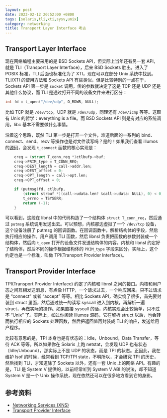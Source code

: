 ```yaml
---
layout: post
date: 2023-02-12 20:52:00 +0800
tags: [solaris,tli,xti,sysv,unix]
category: networking
title: Transport Layer Interface 考古
---
```


## Transport Layer Interface

现在网络编程主要采用的是 BSD Sockets API，但实际上当年还有另一套 API，就是 TLI（Transport Layer Interface），后来 BSD Sockets 胜出，进入了 POSIX 标准，TLI 后面也标准化为了 XTI，现在可以在部分 Unix 系统中找到。TLI/XTI 的使用方法和 Sockets API 有些类似，但是比较特别的一点在于，Sockets API 第一步是 `socket` 调用，传的参数就决定了这是 TCP 还是 UDP 还是其他什么协议，而 TLI 是通过打开不同的设备文件来进行区分：

```c
int fd = t_open("/dev/udp", O_RDWR, NULL);
```

比如 TCP 就是 `/dev/tcp`，UDP 就是 `/dev/udp`，同理还有 `/dev/icmp` 等等。这颇有 Unix 的哲学：everything is a file。而 BSD Sockets API 则是有对应的系统调用，libc 基本不需要做什么事情。

沿着这个思路，既然 TLI 第一步是打开一个文件，难道后面的一系列的 bind、connect、send、recv 等操作也是对文件读写吗？是的！如果我们查看 illumos 的[源码](https://github.com/illumos/illumos-gate/blob/46f52c84cb830d1636c093bd5c2d83074aeaf21c/usr/src/lib/libnsl/nsl/_conn_util.c#L76-L82)，会发现 `t_connect` 函数的核心实现是：

```c
	creq = (struct T_conn_req *)ctlbufp->buf;
	creq->PRIM_type = T_CONN_REQ;
	creq->DEST_length = call->addr.len;
	creq->DEST_offset = 0;
	creq->OPT_length = call->opt.len;
	creq->OPT_offset = 0;

	if (putmsg(fd, ctlbufp,
	    (struct strbuf *)(call->udata.len? &call->udata: NULL), 0) < 0) {
		t_errno = TSYSERR;
		return (-1);
	}
```

可以看到，这段在 libnsl 中的代码构造了一个结构体 `struct T_conn_req`，然后通过 `putmsg` 系统调用发送出去。可以预想，内核那边虚拟了一个 `/dev/tcp` 设备，这个设备注册了 putmsg 的回调函数。在回调函数中，解析结构体的字段，然后执行相应的操作。用户调用 TLI 函数，然后 libnsl 负责把函数的参数封装成一个结构体，然后向 `t_open` 打开的设备文件发送结构体的内容。内核和 libnsl 约定好了结构体，然后不同的操作根据结构体的 `PRIM_type` 字段来区分。实际上，这个约定也是一个标准，叫做 TPI(Transport Provider Interface)。

## Transport Provider Interface

TPI(Transport Provider Interface) 约定了内核和 libnsl 之间的接口。内核和用户态之间互相发送消息，有点像 HTTP，一个请求过去，一个响应回来。只不过请求是 “connect” 或者 “accept” 等等。相比 Sockets API，确实绕了很多，首先要封装到 struct 里面，然后通过统一的读写 syscall 进入到内核，再解析一遍 struct，再做实际的操作。如果直接 syscall 的话，内核实现会比较简单，只不过不 “Unix” 了。实际上，如过你阅读 Illumos 源码，它在解析 struct 以后，也会转而执行相应的 Sockets 处理函数，然后把返回值再封装成 TLI 的响应，发送给用户程序。

比较有意思的是，TPI 本身也是有状态的：Idle，Unbound，Data Transfer，等待 ACK 等等。所以如果你在 Solaris 上跑 netstat，会发现 UDP 也有状态（Idle/Unbound），那实际上不是 UDP 的状态，而是 TPI 的状态。正因此，我在维护 lsof 的时候，经常看到 TCP/TPI state，不明所以，才会研究 TPI 的历史，然后找到 TLI，才知道除了 Sockets 以外，还有一套 Unix 上的网络 API。有趣的是，TLI 是 System V 提供的，以前经常听到 System V ABI 的说法，却不知道 System V 是一个 Unix 操作系统，现在依然还可以在很多地方看到它的身影。

## 参考资料

- [Networking Services (XNS)](https://pubs.opengroup.org/onlinepubs/9647699/toc.pdf)
- [Transport Provider Interface](http://www.openss7.org/docs/tpi.pdf)